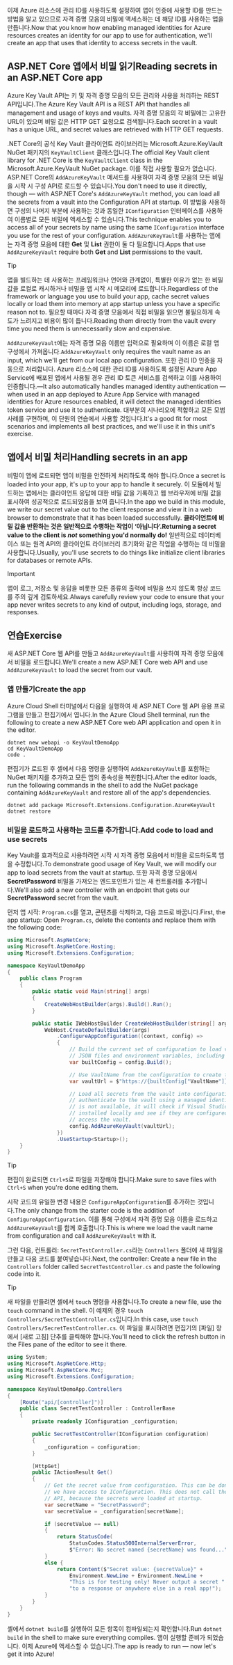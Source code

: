 <span data-ttu-id="444cf-101">이제 Azure 리소스에 관리 ID를 사용하도록 설정하여 앱이 인증에 사용할 ID를 만드는 방법을 알고 있으므로 자격 증명 모음의 비밀에 액세스하는 데 해당 ID를 사용하는 앱을 만듭니다.</span><span class="sxs-lookup"><span data-stu-id="444cf-101">Now that you know how enabling managed identities for Azure resources creates an identity for our app to use for authentication, we'll create an app that uses that identity to access secrets in the vault.</span></span>

## <a name="reading-secrets-in-an-aspnet-core-app"></a><span data-ttu-id="444cf-102">ASP.NET Core 앱에서 비밀 읽기</span><span class="sxs-lookup"><span data-stu-id="444cf-102">Reading secrets in an ASP.NET Core app</span></span>

<span data-ttu-id="444cf-103">Azure Key Vault API는 키 및 자격 증명 모음의 모든 관리와 사용을 처리하는 REST API입니다.</span><span class="sxs-lookup"><span data-stu-id="444cf-103">The Azure Key Vault API is a REST API that handles all management and usage of keys and vaults.</span></span> <span data-ttu-id="444cf-104">자격 증명 모음의 각 비밀에는 고유한 URL이 있으며 비밀 값은 HTTP GET 요청으로 검색됩니다.</span><span class="sxs-lookup"><span data-stu-id="444cf-104">Each secret in a vault has a unique URL, and secret values are retrieved with HTTP GET requests.</span></span>

<span data-ttu-id="444cf-105">.NET Core의 공식 Key Vault 클라이언트 라이브러리는 Microsoft.Azure.KeyVault NuGet 패키지의 `KeyVaultClient` 클래스입니다.</span><span class="sxs-lookup"><span data-stu-id="444cf-105">The official Key Vault client library for .NET Core is the `KeyVaultClient` class in the Microsoft.Azure.KeyVault NuGet package.</span></span> <span data-ttu-id="444cf-106">이를 직접 사용할 필요가 없습니다. ASP.NET Core의 `AddAzureKeyVault` 메서드를 사용하여 자격 증명 모음의 모든 비밀을 시작 시 구성 API로 로드할 수 있습니다.</span><span class="sxs-lookup"><span data-stu-id="444cf-106">You don't need to use it directly, though &mdash; with ASP.NET Core's `AddAzureKeyVault` method, you can load all the secrets from a vault into the Configuration API at startup.</span></span> <span data-ttu-id="444cf-107">이 방법을 사용하면 구성의 나머지 부분에 사용하는 것과 동일한 `IConfiguration` 인터페이스를 사용하여 이름별로 모든 비밀에 액세스할 수 있습니다.</span><span class="sxs-lookup"><span data-stu-id="444cf-107">This technique enables you to access all of your secrets by name using the same `IConfiguration` interface you use for the rest of your configuration.</span></span> <span data-ttu-id="444cf-108">`AddAzureKeyVault`를 사용하는 앱에는 자격 증명 모음에 대한 **Get** 및 **List** 권한이 둘 다 필요합니다.</span><span class="sxs-lookup"><span data-stu-id="444cf-108">Apps that use `AddAzureKeyVault` require both **Get** and **List** permissions to the vault.</span></span>

> [!TIP]
> <span data-ttu-id="444cf-109">앱을 빌드하는 데 사용하는 프레임워크나 언어와 관계없이, 특별한 이유가 없는 한 비밀 값을 로컬로 캐시하거나 비밀을 앱 시작 시 메모리에 로드합니다.</span><span class="sxs-lookup"><span data-stu-id="444cf-109">Regardless of the framework or language you use to build your app, cache secret values locally or load them into memory at app startup unless you have a specific reason not to.</span></span> <span data-ttu-id="444cf-110">필요할 때마다 자격 증명 모음에서 직접 비밀을 읽으면 불필요하게 속도가 느려지고 비용이 많이 듭니다.</span><span class="sxs-lookup"><span data-stu-id="444cf-110">Reading them directly from the vault every time you need them is unnecessarily slow and expensive.</span></span>

<span data-ttu-id="444cf-111">`AddAzureKeyVault`에는 자격 증명 모음 이름만 입력으로 필요하며 이 이름은 로컬 앱 구성에서 가져옵니다.</span><span class="sxs-lookup"><span data-stu-id="444cf-111">`AddAzureKeyVault` only requires the vault name as an input, which we'll get from our local app configuration.</span></span> <span data-ttu-id="444cf-112">또한 관리 ID 인증을 자동으로 처리합니다. Azure 리소스에 대한 관리 ID를 사용하도록 설정된 Azure App Service에 배포된 앱에서 사용될 경우 관리 ID 토큰 서비스를 검색하고 이를 사용하여 인증합니다.&mdash;</span><span class="sxs-lookup"><span data-stu-id="444cf-112">It also automatically handles managed identity authentication &mdash; when used in an app deployed to Azure App Service with managed identities for Azure resources enabled, it will detect the managed identities token service and use it to authenticate.</span></span> <span data-ttu-id="444cf-113">대부분의 시나리오에 적합하고 모든 모범 사례를 구현하며, 이 단원의 연습에서 사용할 것입니다.</span><span class="sxs-lookup"><span data-stu-id="444cf-113">It's a good fit for most scenarios and implements all best practices, and we'll use it in this unit's exercise.</span></span>

## <a name="handling-secrets-in-an-app"></a><span data-ttu-id="444cf-114">앱에서 비밀 처리</span><span class="sxs-lookup"><span data-stu-id="444cf-114">Handling secrets in an app</span></span>

<span data-ttu-id="444cf-115">비밀이 앱에 로드되면 앱이 비밀을 안전하게 처리하도록 해야 합니다.</span><span class="sxs-lookup"><span data-stu-id="444cf-115">Once a secret is loaded into your app, it's up to your app to handle it securely.</span></span> <span data-ttu-id="444cf-116">이 모듈에서 빌드하는 앱에서는 클라이언트 응답에 대한 비밀 값을 기록하고 웹 브라우저에 비밀 값을 표시하여 성공적으로 로드되었음을 보여 줍니다.</span><span class="sxs-lookup"><span data-stu-id="444cf-116">In the app we build in this module, we write our secret value out to the client response and view it in a web browser to demonstrate that it has been loaded successfully.</span></span> <span data-ttu-id="444cf-117">**클라이언트에 비밀 값을 반환하는 것은 일반적으로 수행하는 작업이 ‘아닙니다’.**</span><span class="sxs-lookup"><span data-stu-id="444cf-117">**Returning a secret value to the client is *not* something you'd normally do!**</span></span> <span data-ttu-id="444cf-118">일반적으로 데이터베이스 또는 원격 API의 클라이언트 라이브러리 초기화와 같은 작업을 수행하는 데 비밀을 사용합니다.</span><span class="sxs-lookup"><span data-stu-id="444cf-118">Usually, you'll use secrets to do things like initialize client libraries for databases or remote APIs.</span></span>

> [!IMPORTANT]
> <span data-ttu-id="444cf-119">앱이 로그, 저장소 및 응답을 비롯한 모든 종류의 출력에 비밀을 쓰지 않도록 항상 코드를 주의 깊게 검토하세요.</span><span class="sxs-lookup"><span data-stu-id="444cf-119">Always carefully review your code to ensure that your app never writes secrets to any kind of output, including logs, storage, and responses.</span></span>

## <a name="exercise"></a><span data-ttu-id="444cf-120">연습</span><span class="sxs-lookup"><span data-stu-id="444cf-120">Exercise</span></span>

<span data-ttu-id="444cf-121">새 ASP.NET Core 웹 API를 만들고 `AddAzureKeyVault`를 사용하여 자격 증명 모음에서 비밀을 로드합니다.</span><span class="sxs-lookup"><span data-stu-id="444cf-121">We'll create a new ASP.NET Core web API and use `AddAzureKeyVault` to load the secret from our vault.</span></span>

### <a name="create-the-app"></a><span data-ttu-id="444cf-122">앱 만들기</span><span class="sxs-lookup"><span data-stu-id="444cf-122">Create the app</span></span>

<span data-ttu-id="444cf-123">Azure Cloud Shell 터미널에서 다음을 실행하여 새 ASP.NET Core 웹 API 응용 프로그램을 만들고 편집기에서 엽니다.</span><span class="sxs-lookup"><span data-stu-id="444cf-123">In the Azure Cloud Shell terminal, run the following to create a new ASP.NET Core web API application and open it in the editor.</span></span>

```console
dotnet new webapi -o KeyVaultDemoApp
cd KeyVaultDemoApp
code .
```

<span data-ttu-id="444cf-124">편집기가 로드된 후 셸에서 다음 명령을 실행하여 `AddAzureKeyVault`를 포함하는 NuGet 패키지를 추가하고 모든 앱의 종속성을 복원합니다.</span><span class="sxs-lookup"><span data-stu-id="444cf-124">After the editor loads, run the following commands in the shell to add the NuGet package containing `AddAzureKeyVault` and restore all of the app's dependencies.</span></span>

```console
dotnet add package Microsoft.Extensions.Configuration.AzureKeyVault
dotnet restore
```

### <a name="add-code-to-load-and-use-secrets"></a><span data-ttu-id="444cf-125">비밀을 로드하고 사용하는 코드를 추가합니다.</span><span class="sxs-lookup"><span data-stu-id="444cf-125">Add code to load and use secrets</span></span>

<span data-ttu-id="444cf-126">Key Vault를 효과적으로 사용하려면 시작 시 자격 증명 모음에서 비밀을 로드하도록 앱을 수정합니다.</span><span class="sxs-lookup"><span data-stu-id="444cf-126">To demonstrate good usage of Key Vault, we will modify our app to load secrets from the vault at startup.</span></span> <span data-ttu-id="444cf-127">또한 자격 증명 모음에서 **SecretPassword** 비밀을 가져오는 엔드포인트가 있는 새 컨트롤러를 추가합니다.</span><span class="sxs-lookup"><span data-stu-id="444cf-127">We'll also add a new controller with an endpoint that gets our **SecretPassword** secret from the vault.</span></span>

<span data-ttu-id="444cf-128">먼저 앱 시작: `Program.cs`를 열고, 콘텐츠를 삭제하고, 다음 코드로 바꿉니다.</span><span class="sxs-lookup"><span data-stu-id="444cf-128">First, the app startup: Open `Program.cs`, delete the contents and replace them with the following code:</span></span>

```csharp
using Microsoft.AspNetCore;
using Microsoft.AspNetCore.Hosting;
using Microsoft.Extensions.Configuration;

namespace KeyVaultDemoApp
{
    public class Program
    {
        public static void Main(string[] args)
        {
            CreateWebHostBuilder(args).Build().Run();
        }

        public static IWebHostBuilder CreateWebHostBuilder(string[] args) =>
            WebHost.CreateDefaultBuilder(args)
                .ConfigureAppConfiguration((context, config) =>
                {
                    // Build the current set of configuration to load values from
                    // JSON files and environment variables, including VaultName.
                    var builtConfig = config.Build();

                    // Use VaultName from the configuration to create the full vault URL.
                    var vaultUrl = $"https://{builtConfig["VaultName"]}.vault.azure.net/";

                    // Load all secrets from the vault into configuration. This will automatically
                    // authenticate to the vault using a managed identity. If a managed identity
                    // is not available, it will check if Visual Studio and/or the Azure CLI are
                    // installed locally and see if they are configured with credentials that can
                    // access the vault.
                    config.AddAzureKeyVault(vaultUrl);
                })
                .UseStartup<Startup>();
    }
}
```

> [!TIP]
> <span data-ttu-id="444cf-129">편집이 완료되면 `Ctrl+S`로 파일을 저장해야 합니다.</span><span class="sxs-lookup"><span data-stu-id="444cf-129">Make sure to save files with `Ctrl+S` when you're done editing them.</span></span>

<span data-ttu-id="444cf-130">시작 코드의 유일한 변경 내용은 `ConfigureAppConfiguration`를 추가하는 것입니다.</span><span class="sxs-lookup"><span data-stu-id="444cf-130">The only change from the starter code is the addition of `ConfigureAppConfiguration`.</span></span> <span data-ttu-id="444cf-131">이를 통해 구성에서 자격 증명 모음 이름을 로드하고 `AddAzureKeyVault`를 함께 호출합니다.</span><span class="sxs-lookup"><span data-stu-id="444cf-131">This is where we load the vault name from configuration and call `AddAzureKeyVault` with it.</span></span>

<span data-ttu-id="444cf-132">그런 다음, 컨트롤러: `SecretTestController.cs`라는 `Controllers` 폴더에 새 파일을 만들고 다음 코드를 붙여넣습니다.</span><span class="sxs-lookup"><span data-stu-id="444cf-132">Next, the controller: Create a new file in the `Controllers` folder called `SecretTestController.cs` and paste the following code into it.</span></span>

> [!TIP]
> <span data-ttu-id="444cf-133">새 파일을 만들려면 셸에서 `touch` 명령을 사용합니다.</span><span class="sxs-lookup"><span data-stu-id="444cf-133">To create a new file, use the `touch` command in the shell.</span></span> <span data-ttu-id="444cf-134">이 예제의 경우 `touch Controllers/SecretTestController.cs`입니다.</span><span class="sxs-lookup"><span data-stu-id="444cf-134">In this case, use `touch Controllers/SecretTestController.cs`.</span></span> <span data-ttu-id="444cf-135">이 파일을 표시하려면 편집기의 [파일] 창에서 [새로 고침] 단추를 클릭해야 합니다.</span><span class="sxs-lookup"><span data-stu-id="444cf-135">You'll need to click the refresh button in the Files pane of the editor to see it there.</span></span>

```csharp
using System;
using Microsoft.AspNetCore.Http;
using Microsoft.AspNetCore.Mvc;
using Microsoft.Extensions.Configuration;

namespace KeyVaultDemoApp.Controllers
{
    [Route("api/[controller]")]
    public class SecretTestController : ControllerBase
    {
        private readonly IConfiguration _configuration;

        public SecretTestController(IConfiguration configuration)
        {
            _configuration = configuration;
        }

        [HttpGet]
        public IActionResult Get()
        {
            // Get the secret value from configuration. This can be done anywhere
            // we have access to IConfiguration. This does not call the Key Vault
            // API, because the secrets were loaded at startup.
            var secretName = "SecretPassword";
            var secretValue = _configuration[secretName];

            if (secretValue == null)
            {
                return StatusCode(
                    StatusCodes.Status500InternalServerError,
                    $"Error: No secret named {secretName} was found...");
            }
            else {
                return Content($"Secret value: {secretValue}" +
                    Environment.NewLine + Environment.NewLine +
                    "This is for testing only! Never output a secret " +
                    "to a response or anywhere else in a real app!");
            }
        }
    }
}
```

<span data-ttu-id="444cf-136">셸에서 `dotnet build`를 실행하여 모든 항목이 컴파일되는지 확인합니다.</span><span class="sxs-lookup"><span data-stu-id="444cf-136">Run `dotnet build` in the shell to make sure everything compiles.</span></span> <span data-ttu-id="444cf-137">앱이 실행할 준비가 되었습니다. 이제 Azure에 액세스할 수 있습니다.</span><span class="sxs-lookup"><span data-stu-id="444cf-137">The app is ready to run &mdash; now let's get it into Azure!</span></span>